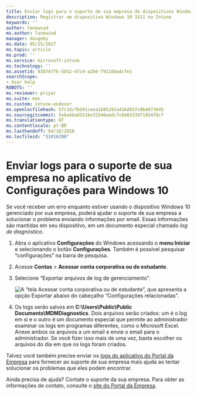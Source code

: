 ```yaml
---
title: Enviar logs para o suporte de sua empresa de dispositivos Windows 10 | Microsoft Docs
description: Registrar um dispositivo Windows 10 1511 no Intune
keywords: ''
author: lenewsad
ms.author: lanewsad
manager: dougeby
ms.date: 05/25/2017
ms.topic: article
ms.prod: ''
ms.service: microsoft-intune
ms.technology: ''
ms.assetid: 038747fb-5b52-47c4-a2b6-f9218da4cfe1
searchScope:
- User help
ROBOTS: ''
ms.reviewer: priyar
ms.suite: ems
ms.custom: intune-enduser
ms.openlocfilehash: 57c1dcfb591ceea1b85292a416d037c0b4073645
ms.sourcegitcommit: 5eba4bad151be32346aedc7cbb0333d71934f8cf
ms.translationtype: HT
ms.contentlocale: pt-BR
ms.lasthandoff: 04/16/2018
ms.locfileid: "31016298"
---
```

# <a name="send-logs-to-your-company-support-from-the-settings-app-for-windows-10"></a>Enviar logs para o suporte de sua empresa no aplicativo de Configurações para Windows 10

Se você receber um erro enquanto estiver usando o dispositivo Windows 10 gerenciado por sua empresa, poderá ajudar o suporte de sua empresa a solucionar o problema enviando informações por email. Essas informações são mantidas em seu dispositivo, em um documento especial chamado _log de diagnóstico_.

1. Abra o aplicativo **Configurações** do Windows acessando o **menu Iniciar** e selecionando o botão **Configurações**. Também é possível pesquisar “configurações” na barra de pesquisa.
2. Acesse **Contas** > **Acessar conta corporativa ou de estudante**.
3. Selecione “Exportar arquivos de log de gerenciamento”.

   ![A “tela Acessar conta corporativa ou de estudante”, que apresenta a opção Exportar abaixo do cabeçalho “Configurações relacionadas”.](./media/w10-export-logs.png)

4. Os logs serão salvos em **C:\Users\Public\Public Documents\MDMDiagnostics**. Dois arquivos serão criados: um é o log em si e o outro é um documento especial que permite ao administrador examinar os logs em programas diferentes, como o Microsoft Excel. Anexe ambos os arquivos a um email e envie o email para o administrador. Se você fizer isso mais de uma vez, basta escolher os arquivos do dia em que os logs foram criados. 

Talvez você também precise enviar os [logs do aplicativo do Portal da Empresa](send-logs-to-your-it-admin-cp-windows.md) para fornecer ao suporte de sua empresa mais ajuda ao tentar solucionar os problemas que eles podem encontrar. 

Ainda precisa de ajuda? Contate o suporte da sua empresa. Para obter as informações de contato, consulte o [site do Portal da Empresa](https://portal.manage.microsoft.com#HelpDeskDialog).
